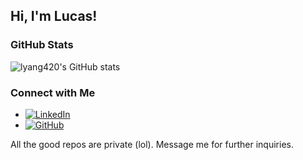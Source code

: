 ## Hi, I'm Lucas! 

### GitHub Stats

![lyang420's GitHub stats](https://github-readme-stats.vercel.app/api?username=lyang420&show_icons=true&count_private=true&theme=radical)

### Connect with Me

* [![LinkedIn](https://img.shields.io/badge/-LinkedIn-0A66C2?style=flat&logo=linkedin&logoColor=white)](https://www.linkedin.com/in/lucas-yang/)
* [![GitHub](https://img.shields.io/badge/-GitHub-181717?style=flat&logo=github)](https://github.com/lyang420)

All the good repos are private (lol). Message me for further inquiries.
